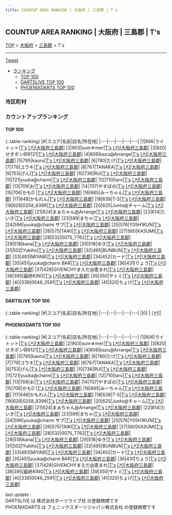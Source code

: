 ```yaml
---
title: COUNTUP AREA RANKING | 大阪府 | 三島郡 | T's
---
```

## COUNTUP AREA RANKING | 大阪府 | 三島郡 | T's

[TOP](/darts/rank/) > [大阪府](/darts/rank/大阪府/) > [三島郡](/darts/rank/大阪府/三島郡/) > T's

___

<a href="https://twitter.com/share?ref_src=twsrc%5Etfw" data-text="COUNTUP AREA RANKING | 大阪府三島郡T's" class="twitter-share-button" data-hashtags="DARTSLIVE,PHOENIXDARTS,darts,ダーツ" data-show-count="false">Tweet</a>

* [ランキング](#カウントアップランキング)
    * [TOP 100](#top-100)
    * [DARTSLIVE TOP 100](#dartslive-top-100)
    * [PHOENIXDARTS TOP 100](#phoenixdarts-top-100)

### 市区町村

<ul>

</ul>

### カウントアップランキング

#### TOP 100



{:.table-ranking}
|#|スコア|名前|店名|所在地|
|---|---|---|---|---|
|1|906|<span class="rank-name-pd">ライトット</span>|<a href="/darts/rank/shops/69661.html">T's</a> <a href="https://vs.phoenixdarts.com/jp/shop/shopDetailInfo/s_69661?s_seq=69661">[↗]</a>|<a href="/darts/rank/大阪府/三島郡">大阪府三島郡</a>|
|2|903|<span class="rank-name-pd">sum☆mer</span>|<a href="/darts/rank/shops/69661.html">T's</a> <a href="https://vs.phoenixdarts.com/jp/shop/shopDetailInfo/s_69661?s_seq=69661">[↗]</a>|<a href="/darts/rank/大阪府/三島郡">大阪府三島郡</a>|
|3|820|<span class="rank-name-pd">せきポン@8121</span>|<a href="/darts/rank/shops/69661.html">T's</a> <a href="https://vs.phoenixdarts.com/jp/shop/shopDetailInfo/s_69661?s_seq=69661">[↗]</a>|<a href="/darts/rank/大阪府/三島郡">大阪府三島郡</a>|
|4|808|<span class="rank-name-pd">kazu@Arrange</span>|<a href="/darts/rank/shops/69661.html">T's</a> <a href="https://vs.phoenixdarts.com/jp/shop/shopDetailInfo/s_69661?s_seq=69661">[↗]</a>|<a href="/darts/rank/大阪府/三島郡">大阪府三島郡</a>|
|5|795|<span class="rank-name-pd">kaoru</span>|<a href="/darts/rank/shops/69661.html">T's</a> <a href="https://vs.phoenixdarts.com/jp/shop/shopDetailInfo/s_69661?s_seq=69661">[↗]</a>|<a href="/darts/rank/大阪府/三島郡">大阪府三島郡</a>|
|6|780|<span class="rank-name-pd">たけ</span>|<a href="/darts/rank/shops/69661.html">T's</a> <a href="https://vs.phoenixdarts.com/jp/shop/shopDetailInfo/s_69661?s_seq=69661">[↗]</a>|<a href="/darts/rank/大阪府/三島郡">大阪府三島郡</a>|
|7|778|<span class="rank-name-pd">ユウキ</span>|<a href="/darts/rank/shops/69661.html">T's</a> <a href="https://vs.phoenixdarts.com/jp/shop/shopDetailInfo/s_69661?s_seq=69661">[↗]</a>|<a href="/darts/rank/大阪府/三島郡">大阪府三島郡</a>|
|8|767|<span class="rank-name-pd">TANAKA</span>|<a href="/darts/rank/shops/69661.html">T's</a> <a href="https://vs.phoenixdarts.com/jp/shop/shopDetailInfo/s_69661?s_seq=69661">[↗]</a>|<a href="/darts/rank/大阪府/三島郡">大阪府三島郡</a>|
|9|753|<span class="rank-name-pd">げん</span>|<a href="/darts/rank/shops/69661.html">T's</a> <a href="https://vs.phoenixdarts.com/jp/shop/shopDetailInfo/s_69661?s_seq=69661">[↗]</a>|<a href="/darts/rank/大阪府/三島郡">大阪府三島郡</a>|
|10|736|<span class="rank-name-pd">RUI</span>|<a href="/darts/rank/shops/69661.html">T's</a> <a href="https://vs.phoenixdarts.com/jp/shop/shopDetailInfo/s_69661?s_seq=69661">[↗]</a>|<a href="/darts/rank/大阪府/三島郡">大阪府三島郡</a>|
|11|721|<span class="rank-name-pd">yuuka@charm</span>|<a href="/darts/rank/shops/69661.html">T's</a> <a href="https://vs.phoenixdarts.com/jp/shop/shopDetailInfo/s_69661?s_seq=69661">[↗]</a>|<a href="/darts/rank/大阪府/三島郡">大阪府三島郡</a>|
|12|710|<span class="rank-name-pd">taro</span>|<a href="/darts/rank/shops/69661.html">T's</a> <a href="https://vs.phoenixdarts.com/jp/shop/shopDetailInfo/s_69661?s_seq=69661">[↗]</a>|<a href="/darts/rank/大阪府/三島郡">大阪府三島郡</a>|
|13|709|<span class="rank-name-pd">お</span>|<a href="/darts/rank/shops/69661.html">T's</a> <a href="https://vs.phoenixdarts.com/jp/shop/shopDetailInfo/s_69661?s_seq=69661">[↗]</a>|<a href="/darts/rank/大阪府/三島郡">大阪府三島郡</a>|
|14|707|<span class="rank-name-pd">やすぼの</span>|<a href="/darts/rank/shops/69661.html">T's</a> <a href="https://vs.phoenixdarts.com/jp/shop/shopDetailInfo/s_69661?s_seq=69661">[↗]</a>|<a href="/darts/rank/大阪府/三島郡">大阪府三島郡</a>|
|15|706|<span class="rank-name-pd">かもD  </span>|<a href="/darts/rank/shops/69661.html">T's</a> <a href="https://vs.phoenixdarts.com/jp/shop/shopDetailInfo/s_69661?s_seq=69661">[↗]</a>|<a href="/darts/rank/大阪府/三島郡">大阪府三島郡</a>|
|16|665|<span class="rank-name-pd">みーちゃん</span>|<a href="/darts/rank/shops/69661.html">T's</a> <a href="https://vs.phoenixdarts.com/jp/shop/shopDetailInfo/s_69661?s_seq=69661">[↗]</a>|<a href="/darts/rank/大阪府/三島郡">大阪府三島郡</a>|
|17|648|<span class="rank-name-pd">かもれん</span>|<a href="/darts/rank/shops/69661.html">T's</a> <a href="https://vs.phoenixdarts.com/jp/shop/shopDetailInfo/s_69661?s_seq=69661">[↗]</a>|<a href="/darts/rank/大阪府/三島郡">大阪府三島郡</a>|
|18|638|<span class="rank-name-pd">T-S</span>|<a href="/darts/rank/shops/69661.html">T's</a> <a href="https://vs.phoenixdarts.com/jp/shop/shopDetailInfo/s_69661?s_seq=69661">[↗]</a>|<a href="/darts/rank/大阪府/三島郡">大阪府三島郡</a>|
|19|628|<span class="rank-name-pd">0258_8399</span>|<a href="/darts/rank/shops/69661.html">T's</a> <a href="https://vs.phoenixdarts.com/jp/shop/shopDetailInfo/s_69661?s_seq=69661">[↗]</a>|<a href="/darts/rank/大阪府/三島郡">大阪府三島郡</a>|
|20|625|<span class="rank-name-pd">Junto@チャーム</span>|<a href="/darts/rank/shops/69661.html">T's</a> <a href="https://vs.phoenixdarts.com/jp/shop/shopDetailInfo/s_69661?s_seq=69661">[↗]</a>|<a href="/darts/rank/大阪府/三島郡">大阪府三島郡</a>|
|21|624|<span class="rank-name-pd">まぁちゃん@Arrange</span>|<a href="/darts/rank/shops/69661.html">T's</a> <a href="https://vs.phoenixdarts.com/jp/shop/shopDetailInfo/s_69661?s_seq=69661">[↗]</a>|<a href="/darts/rank/大阪府/三島郡">大阪府三島郡</a>|
|22|614|<span class="rank-name-pd">たいき</span>|<a href="/darts/rank/shops/69661.html">T's</a> <a href="https://vs.phoenixdarts.com/jp/shop/shopDetailInfo/s_69661?s_seq=69661">[↗]</a>|<a href="/darts/rank/大阪府/三島郡">大阪府三島郡</a>|
|23|599|<span class="rank-name-pd">まちゃ</span>|<a href="/darts/rank/shops/69661.html">T's</a> <a href="https://vs.phoenixdarts.com/jp/shop/shopDetailInfo/s_69661?s_seq=69661">[↗]</a>|<a href="/darts/rank/大阪府/三島郡">大阪府三島郡</a>|
|24|596|<span class="rank-name-pd">yuuka@charm サブ</span>|<a href="/darts/rank/shops/69661.html">T's</a> <a href="https://vs.phoenixdarts.com/jp/shop/shopDetailInfo/s_69661?s_seq=69661">[↗]</a>|<a href="/darts/rank/大阪府/三島郡">大阪府三島郡</a>|
|25|576|<span class="rank-name-pd">Y05H1KUN</span>|<a href="/darts/rank/shops/69661.html">T's</a> <a href="https://vs.phoenixdarts.com/jp/shop/shopDetailInfo/s_69661?s_seq=69661">[↗]</a>|<a href="/darts/rank/大阪府/三島郡">大阪府三島郡</a>|
|26|575|<span class="rank-name-pd">TAIKI</span>|<a href="/darts/rank/shops/69661.html">T's</a> <a href="https://vs.phoenixdarts.com/jp/shop/shopDetailInfo/s_69661?s_seq=69661">[↗]</a>|<a href="/darts/rank/大阪府/三島郡">大阪府三島郡</a>|
|27|560|<span class="rank-name-pd">KASUMI</span>|<a href="/darts/rank/shops/69661.html">T's</a> <a href="https://vs.phoenixdarts.com/jp/shop/shopDetailInfo/s_69661?s_seq=69661">[↗]</a>|<a href="/darts/rank/大阪府/三島郡">大阪府三島郡</a>|
|28|532|<span class="rank-name-pd">0075_7762</span>|<a href="/darts/rank/shops/69661.html">T's</a> <a href="https://vs.phoenixdarts.com/jp/shop/shopDetailInfo/s_69661?s_seq=69661">[↗]</a>|<a href="/darts/rank/大阪府/三島郡">大阪府三島郡</a>|
|29|518|<span class="rank-name-pd">kana</span>|<a href="/darts/rank/shops/69661.html">T's</a> <a href="https://vs.phoenixdarts.com/jp/shop/shopDetailInfo/s_69661?s_seq=69661">[↗]</a>|<a href="/darts/rank/大阪府/三島郡">大阪府三島郡</a>|
|29|518|<span class="rank-name-pd">ゆき</span>|<a href="/darts/rank/shops/69661.html">T's</a> <a href="https://vs.phoenixdarts.com/jp/shop/shopDetailInfo/s_69661?s_seq=69661">[↗]</a>|<a href="/darts/rank/大阪府/三島郡">大阪府三島郡</a>|
|31|502|<span class="rank-name-pd">Yukiho</span>|<a href="/darts/rank/shops/69661.html">T's</a> <a href="https://vs.phoenixdarts.com/jp/shop/shopDetailInfo/s_69661?s_seq=69661">[↗]</a>|<a href="/darts/rank/大阪府/三島郡">大阪府三島郡</a>|
|32|495|<span class="rank-name-pd">BUNBUN</span>|<a href="/darts/rank/shops/69661.html">T's</a> <a href="https://vs.phoenixdarts.com/jp/shop/shopDetailInfo/s_69661?s_seq=69661">[↗]</a>|<a href="/darts/rank/大阪府/三島郡">大阪府三島郡</a>|
|33|493|<span class="rank-name-pd">MIYABI</span>|<a href="/darts/rank/shops/69661.html">T's</a> <a href="https://vs.phoenixdarts.com/jp/shop/shopDetailInfo/s_69661?s_seq=69661">[↗]</a>|<a href="/darts/rank/大阪府/三島郡">大阪府三島郡</a>|
|34|452|<span class="rank-name-pd">カード</span>|<a href="/darts/rank/shops/69661.html">T's</a> <a href="https://vs.phoenixdarts.com/jp/shop/shopDetailInfo/s_69661?s_seq=69661">[↗]</a>|<a href="/darts/rank/大阪府/三島郡">大阪府三島郡</a>|
|35|451|<span class="rank-name-pd">yuuka@charm BAR</span>|<a href="/darts/rank/shops/69661.html">T's</a> <a href="https://vs.phoenixdarts.com/jp/shop/shopDetailInfo/s_69661?s_seq=69661">[↗]</a>|<a href="/darts/rank/大阪府/三島郡">大阪府三島郡</a>|
|36|431|<span class="rank-name-pd">りょう</span>|<a href="/darts/rank/shops/69661.html">T's</a> <a href="https://vs.phoenixdarts.com/jp/shop/shopDetailInfo/s_69661?s_seq=69661">[↗]</a>|<a href="/darts/rank/大阪府/三島郡">大阪府三島郡</a>|
|37|428|<span class="rank-name-pd">GIVENCHYまえだ@恵まれ</span>|<a href="/darts/rank/shops/69661.html">T's</a> <a href="https://vs.phoenixdarts.com/jp/shop/shopDetailInfo/s_69661?s_seq=69661">[↗]</a>|<a href="/darts/rank/大阪府/三島郡">大阪府三島郡</a>|
|38|395|<span class="rank-name-pd">最終KING</span>|<a href="/darts/rank/shops/69661.html">T's</a> <a href="https://vs.phoenixdarts.com/jp/shop/shopDetailInfo/s_69661?s_seq=69661">[↗]</a>|<a href="/darts/rank/大阪府/三島郡">大阪府三島郡</a>|
|39|350|<span class="rank-name-pd">サトミ</span>|<a href="/darts/rank/shops/69661.html">T's</a> <a href="https://vs.phoenixdarts.com/jp/shop/shopDetailInfo/s_69661?s_seq=69661">[↗]</a>|<a href="/darts/rank/大阪府/三島郡">大阪府三島郡</a>|
|40|339|<span class="rank-name-pd">0046_2591</span>|<a href="/darts/rank/shops/69661.html">T's</a> <a href="https://vs.phoenixdarts.com/jp/shop/shopDetailInfo/s_69661?s_seq=69661">[↗]</a>|<a href="/darts/rank/大阪府/三島郡">大阪府三島郡</a>|
|41|320|<span class="rank-name-pd">ちょけ</span>|<a href="/darts/rank/shops/69661.html">T's</a> <a href="https://vs.phoenixdarts.com/jp/shop/shopDetailInfo/s_69661?s_seq=69661">[↗]</a>|<a href="/darts/rank/大阪府/三島郡">大阪府三島郡</a>|


#### DARTSLIVE TOP 100



{:.table-ranking}
|#|スコア|名前|店名|所在地|
|---|---|---|---|---|
||0|<span class="rank-name-dl"> </span>|<a href="/darts/rank/shops/.html"></a> <a href="">[↗]</a>|<a href="/darts/rank//"></a>|


#### PHOENIXDARTS TOP 100



{:.table-ranking}
|#|スコア|名前|店名|所在地|
|---|---|---|---|---|
|1|906|<span class="rank-name-pd">ライトット</span>|<a href="/darts/rank/shops/69661.html">T's</a> <a href="https://vs.phoenixdarts.com/jp/shop/shopDetailInfo/s_69661?s_seq=69661">[↗]</a>|<a href="/darts/rank/大阪府/三島郡">大阪府三島郡</a>|
|2|903|<span class="rank-name-pd">sum☆mer</span>|<a href="/darts/rank/shops/69661.html">T's</a> <a href="https://vs.phoenixdarts.com/jp/shop/shopDetailInfo/s_69661?s_seq=69661">[↗]</a>|<a href="/darts/rank/大阪府/三島郡">大阪府三島郡</a>|
|3|820|<span class="rank-name-pd">せきポン@8121</span>|<a href="/darts/rank/shops/69661.html">T's</a> <a href="https://vs.phoenixdarts.com/jp/shop/shopDetailInfo/s_69661?s_seq=69661">[↗]</a>|<a href="/darts/rank/大阪府/三島郡">大阪府三島郡</a>|
|4|808|<span class="rank-name-pd">kazu@Arrange</span>|<a href="/darts/rank/shops/69661.html">T's</a> <a href="https://vs.phoenixdarts.com/jp/shop/shopDetailInfo/s_69661?s_seq=69661">[↗]</a>|<a href="/darts/rank/大阪府/三島郡">大阪府三島郡</a>|
|5|795|<span class="rank-name-pd">kaoru</span>|<a href="/darts/rank/shops/69661.html">T's</a> <a href="https://vs.phoenixdarts.com/jp/shop/shopDetailInfo/s_69661?s_seq=69661">[↗]</a>|<a href="/darts/rank/大阪府/三島郡">大阪府三島郡</a>|
|6|780|<span class="rank-name-pd">たけ</span>|<a href="/darts/rank/shops/69661.html">T's</a> <a href="https://vs.phoenixdarts.com/jp/shop/shopDetailInfo/s_69661?s_seq=69661">[↗]</a>|<a href="/darts/rank/大阪府/三島郡">大阪府三島郡</a>|
|7|778|<span class="rank-name-pd">ユウキ</span>|<a href="/darts/rank/shops/69661.html">T's</a> <a href="https://vs.phoenixdarts.com/jp/shop/shopDetailInfo/s_69661?s_seq=69661">[↗]</a>|<a href="/darts/rank/大阪府/三島郡">大阪府三島郡</a>|
|8|767|<span class="rank-name-pd">TANAKA</span>|<a href="/darts/rank/shops/69661.html">T's</a> <a href="https://vs.phoenixdarts.com/jp/shop/shopDetailInfo/s_69661?s_seq=69661">[↗]</a>|<a href="/darts/rank/大阪府/三島郡">大阪府三島郡</a>|
|9|753|<span class="rank-name-pd">げん</span>|<a href="/darts/rank/shops/69661.html">T's</a> <a href="https://vs.phoenixdarts.com/jp/shop/shopDetailInfo/s_69661?s_seq=69661">[↗]</a>|<a href="/darts/rank/大阪府/三島郡">大阪府三島郡</a>|
|10|736|<span class="rank-name-pd">RUI</span>|<a href="/darts/rank/shops/69661.html">T's</a> <a href="https://vs.phoenixdarts.com/jp/shop/shopDetailInfo/s_69661?s_seq=69661">[↗]</a>|<a href="/darts/rank/大阪府/三島郡">大阪府三島郡</a>|
|11|721|<span class="rank-name-pd">yuuka@charm</span>|<a href="/darts/rank/shops/69661.html">T's</a> <a href="https://vs.phoenixdarts.com/jp/shop/shopDetailInfo/s_69661?s_seq=69661">[↗]</a>|<a href="/darts/rank/大阪府/三島郡">大阪府三島郡</a>|
|12|710|<span class="rank-name-pd">taro</span>|<a href="/darts/rank/shops/69661.html">T's</a> <a href="https://vs.phoenixdarts.com/jp/shop/shopDetailInfo/s_69661?s_seq=69661">[↗]</a>|<a href="/darts/rank/大阪府/三島郡">大阪府三島郡</a>|
|13|709|<span class="rank-name-pd">お</span>|<a href="/darts/rank/shops/69661.html">T's</a> <a href="https://vs.phoenixdarts.com/jp/shop/shopDetailInfo/s_69661?s_seq=69661">[↗]</a>|<a href="/darts/rank/大阪府/三島郡">大阪府三島郡</a>|
|14|707|<span class="rank-name-pd">やすぼの</span>|<a href="/darts/rank/shops/69661.html">T's</a> <a href="https://vs.phoenixdarts.com/jp/shop/shopDetailInfo/s_69661?s_seq=69661">[↗]</a>|<a href="/darts/rank/大阪府/三島郡">大阪府三島郡</a>|
|15|706|<span class="rank-name-pd">かもD  </span>|<a href="/darts/rank/shops/69661.html">T's</a> <a href="https://vs.phoenixdarts.com/jp/shop/shopDetailInfo/s_69661?s_seq=69661">[↗]</a>|<a href="/darts/rank/大阪府/三島郡">大阪府三島郡</a>|
|16|665|<span class="rank-name-pd">みーちゃん</span>|<a href="/darts/rank/shops/69661.html">T's</a> <a href="https://vs.phoenixdarts.com/jp/shop/shopDetailInfo/s_69661?s_seq=69661">[↗]</a>|<a href="/darts/rank/大阪府/三島郡">大阪府三島郡</a>|
|17|648|<span class="rank-name-pd">かもれん</span>|<a href="/darts/rank/shops/69661.html">T's</a> <a href="https://vs.phoenixdarts.com/jp/shop/shopDetailInfo/s_69661?s_seq=69661">[↗]</a>|<a href="/darts/rank/大阪府/三島郡">大阪府三島郡</a>|
|18|638|<span class="rank-name-pd">T-S</span>|<a href="/darts/rank/shops/69661.html">T's</a> <a href="https://vs.phoenixdarts.com/jp/shop/shopDetailInfo/s_69661?s_seq=69661">[↗]</a>|<a href="/darts/rank/大阪府/三島郡">大阪府三島郡</a>|
|19|628|<span class="rank-name-pd">0258_8399</span>|<a href="/darts/rank/shops/69661.html">T's</a> <a href="https://vs.phoenixdarts.com/jp/shop/shopDetailInfo/s_69661?s_seq=69661">[↗]</a>|<a href="/darts/rank/大阪府/三島郡">大阪府三島郡</a>|
|20|625|<span class="rank-name-pd">Junto@チャーム</span>|<a href="/darts/rank/shops/69661.html">T's</a> <a href="https://vs.phoenixdarts.com/jp/shop/shopDetailInfo/s_69661?s_seq=69661">[↗]</a>|<a href="/darts/rank/大阪府/三島郡">大阪府三島郡</a>|
|21|624|<span class="rank-name-pd">まぁちゃん@Arrange</span>|<a href="/darts/rank/shops/69661.html">T's</a> <a href="https://vs.phoenixdarts.com/jp/shop/shopDetailInfo/s_69661?s_seq=69661">[↗]</a>|<a href="/darts/rank/大阪府/三島郡">大阪府三島郡</a>|
|22|614|<span class="rank-name-pd">たいき</span>|<a href="/darts/rank/shops/69661.html">T's</a> <a href="https://vs.phoenixdarts.com/jp/shop/shopDetailInfo/s_69661?s_seq=69661">[↗]</a>|<a href="/darts/rank/大阪府/三島郡">大阪府三島郡</a>|
|23|599|<span class="rank-name-pd">まちゃ</span>|<a href="/darts/rank/shops/69661.html">T's</a> <a href="https://vs.phoenixdarts.com/jp/shop/shopDetailInfo/s_69661?s_seq=69661">[↗]</a>|<a href="/darts/rank/大阪府/三島郡">大阪府三島郡</a>|
|24|596|<span class="rank-name-pd">yuuka@charm サブ</span>|<a href="/darts/rank/shops/69661.html">T's</a> <a href="https://vs.phoenixdarts.com/jp/shop/shopDetailInfo/s_69661?s_seq=69661">[↗]</a>|<a href="/darts/rank/大阪府/三島郡">大阪府三島郡</a>|
|25|576|<span class="rank-name-pd">Y05H1KUN</span>|<a href="/darts/rank/shops/69661.html">T's</a> <a href="https://vs.phoenixdarts.com/jp/shop/shopDetailInfo/s_69661?s_seq=69661">[↗]</a>|<a href="/darts/rank/大阪府/三島郡">大阪府三島郡</a>|
|26|575|<span class="rank-name-pd">TAIKI</span>|<a href="/darts/rank/shops/69661.html">T's</a> <a href="https://vs.phoenixdarts.com/jp/shop/shopDetailInfo/s_69661?s_seq=69661">[↗]</a>|<a href="/darts/rank/大阪府/三島郡">大阪府三島郡</a>|
|27|560|<span class="rank-name-pd">KASUMI</span>|<a href="/darts/rank/shops/69661.html">T's</a> <a href="https://vs.phoenixdarts.com/jp/shop/shopDetailInfo/s_69661?s_seq=69661">[↗]</a>|<a href="/darts/rank/大阪府/三島郡">大阪府三島郡</a>|
|28|532|<span class="rank-name-pd">0075_7762</span>|<a href="/darts/rank/shops/69661.html">T's</a> <a href="https://vs.phoenixdarts.com/jp/shop/shopDetailInfo/s_69661?s_seq=69661">[↗]</a>|<a href="/darts/rank/大阪府/三島郡">大阪府三島郡</a>|
|29|518|<span class="rank-name-pd">kana</span>|<a href="/darts/rank/shops/69661.html">T's</a> <a href="https://vs.phoenixdarts.com/jp/shop/shopDetailInfo/s_69661?s_seq=69661">[↗]</a>|<a href="/darts/rank/大阪府/三島郡">大阪府三島郡</a>|
|29|518|<span class="rank-name-pd">ゆき</span>|<a href="/darts/rank/shops/69661.html">T's</a> <a href="https://vs.phoenixdarts.com/jp/shop/shopDetailInfo/s_69661?s_seq=69661">[↗]</a>|<a href="/darts/rank/大阪府/三島郡">大阪府三島郡</a>|
|31|502|<span class="rank-name-pd">Yukiho</span>|<a href="/darts/rank/shops/69661.html">T's</a> <a href="https://vs.phoenixdarts.com/jp/shop/shopDetailInfo/s_69661?s_seq=69661">[↗]</a>|<a href="/darts/rank/大阪府/三島郡">大阪府三島郡</a>|
|32|495|<span class="rank-name-pd">BUNBUN</span>|<a href="/darts/rank/shops/69661.html">T's</a> <a href="https://vs.phoenixdarts.com/jp/shop/shopDetailInfo/s_69661?s_seq=69661">[↗]</a>|<a href="/darts/rank/大阪府/三島郡">大阪府三島郡</a>|
|33|493|<span class="rank-name-pd">MIYABI</span>|<a href="/darts/rank/shops/69661.html">T's</a> <a href="https://vs.phoenixdarts.com/jp/shop/shopDetailInfo/s_69661?s_seq=69661">[↗]</a>|<a href="/darts/rank/大阪府/三島郡">大阪府三島郡</a>|
|34|452|<span class="rank-name-pd">カード</span>|<a href="/darts/rank/shops/69661.html">T's</a> <a href="https://vs.phoenixdarts.com/jp/shop/shopDetailInfo/s_69661?s_seq=69661">[↗]</a>|<a href="/darts/rank/大阪府/三島郡">大阪府三島郡</a>|
|35|451|<span class="rank-name-pd">yuuka@charm BAR</span>|<a href="/darts/rank/shops/69661.html">T's</a> <a href="https://vs.phoenixdarts.com/jp/shop/shopDetailInfo/s_69661?s_seq=69661">[↗]</a>|<a href="/darts/rank/大阪府/三島郡">大阪府三島郡</a>|
|36|431|<span class="rank-name-pd">りょう</span>|<a href="/darts/rank/shops/69661.html">T's</a> <a href="https://vs.phoenixdarts.com/jp/shop/shopDetailInfo/s_69661?s_seq=69661">[↗]</a>|<a href="/darts/rank/大阪府/三島郡">大阪府三島郡</a>|
|37|428|<span class="rank-name-pd">GIVENCHYまえだ@恵まれ</span>|<a href="/darts/rank/shops/69661.html">T's</a> <a href="https://vs.phoenixdarts.com/jp/shop/shopDetailInfo/s_69661?s_seq=69661">[↗]</a>|<a href="/darts/rank/大阪府/三島郡">大阪府三島郡</a>|
|38|395|<span class="rank-name-pd">最終KING</span>|<a href="/darts/rank/shops/69661.html">T's</a> <a href="https://vs.phoenixdarts.com/jp/shop/shopDetailInfo/s_69661?s_seq=69661">[↗]</a>|<a href="/darts/rank/大阪府/三島郡">大阪府三島郡</a>|
|39|350|<span class="rank-name-pd">サトミ</span>|<a href="/darts/rank/shops/69661.html">T's</a> <a href="https://vs.phoenixdarts.com/jp/shop/shopDetailInfo/s_69661?s_seq=69661">[↗]</a>|<a href="/darts/rank/大阪府/三島郡">大阪府三島郡</a>|
|40|339|<span class="rank-name-pd">0046_2591</span>|<a href="/darts/rank/shops/69661.html">T's</a> <a href="https://vs.phoenixdarts.com/jp/shop/shopDetailInfo/s_69661?s_seq=69661">[↗]</a>|<a href="/darts/rank/大阪府/三島郡">大阪府三島郡</a>|
|41|320|<span class="rank-name-pd">ちょけ</span>|<a href="/darts/rank/shops/69661.html">T's</a> <a href="https://vs.phoenixdarts.com/jp/shop/shopDetailInfo/s_69661?s_seq=69661">[↗]</a>|<a href="/darts/rank/大阪府/三島郡">大阪府三島郡</a>|


<div class="footer border-top border-gray-light mt-5 pt-3 text-right text-gray">
    last update : <span style="font-weight: italic" id="foot_last_modified"></span><br />
    DARTSLIVE は 株式会社ダーツライブ社 の登録商標です<br />
    PHOENIXDARTS は フェニックスダーツジャパン株式会社 の登録商標です<br />
</div>

<script src="https://cdnjs.cloudflare.com/ajax/libs/jquery.tablesorter/2.31.3/js/jquery.tablesorter.min.js" integrity="sha512-qzgd5cYSZcosqpzpn7zF2ZId8f/8CHmFKZ8j7mU4OUXTNRd5g+ZHBPsgKEwoqxCtdQvExE5LprwwPAgoicguNg==" crossorigin="anonymous" referrerpolicy="no-referrer"></script>
<link rel="stylesheet" href="https://cdnjs.cloudflare.com/ajax/libs/jquery.tablesorter/2.31.3/css/theme.default.min.css" integrity="sha512-wghhOJkjQX0Lh3NSWvNKeZ0ZpNn+SPVXX1Qyc9OCaogADktxrBiBdKGDoqVUOyhStvMBmJQ8ZdMHiR3wuEq8+w==" crossorigin="anonymous" referrerpolicy="no-referrer" />
<script>
$(function() {
    $(".table-ranking").tablesorter({sortList:[[0, 0]]});
    $("#foot_last_modified").text(formatDate(new Date(document.lastModified), 'yyyy-MM-dd HH:mm:ss'));
});
</script>

<script async src="https://platform.twitter.com/widgets.js" charset="utf-8"></script>